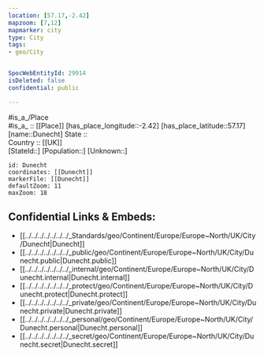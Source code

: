 ```yaml
---
location: [57.17,-2.42] 
mapzoom: [7,12] 
mapmarker: city 
type: City
tags:
- geo/City


SpocWebEntityId: 29914
isDeleted: false
confidential: public

---
```

#is_a_/Place  
#is_a_ :: [[Place]] 
[has_place_longitude::-2.42] 
[has_place_latitude::57.17] 
[name::Dunecht] 
State ::  
Country :: [[UK]]  
[StateId::] 
[Population::] 
[Unknown::] 


```leaflet
id: Dunecht
coordinates: [[Dunecht]] 
markerFile: [[Dunecht]] 
defaultZoom: 11 
maxZoom: 18
```


## Confidential Links & Embeds: 
- [[../../../../../../../_Standards/geo/Continent/Europe/Europe~North/UK/City/Dunecht|Dunecht]] 
- [[../../../../../../../_public/geo/Continent/Europe/Europe~North/UK/City/Dunecht.public|Dunecht.public]] 
- [[../../../../../../../_internal/geo/Continent/Europe/Europe~North/UK/City/Dunecht.internal|Dunecht.internal]] 
- [[../../../../../../../_protect/geo/Continent/Europe/Europe~North/UK/City/Dunecht.protect|Dunecht.protect]] 
- [[../../../../../../../_private/geo/Continent/Europe/Europe~North/UK/City/Dunecht.private|Dunecht.private]] 
- [[../../../../../../../_personal/geo/Continent/Europe/Europe~North/UK/City/Dunecht.personal|Dunecht.personal]] 
- [[../../../../../../../_secret/geo/Continent/Europe/Europe~North/UK/City/Dunecht.secret|Dunecht.secret]] 
